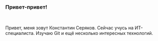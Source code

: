 ### Привет-привет! 

<br />

Привет, меня зовут Константин Серяков. Сейчас учусь на ИТ-специалиста. Изучаю Git и ещё несколько интересных технологий.

<br />

